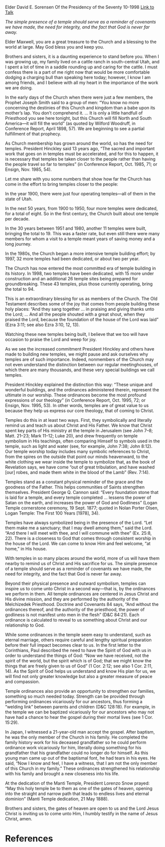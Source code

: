 Elder David E. Sorensen
Of the Presidency of the Seventy
10-1998
[Link to Talk](https://www.churchofjesuschrist.org/study/general-conference/1998/10/small-temples-large-blessings?lang=eng)

_The simple presence of a temple should serve as a reminder of covenants we have made, the need for integrity, and the fact that God is never far away._

Elder Maxwell, you are a great treasure to the Church and a blessing to the world at large. May God bless you and keep you.

Brothers and sisters, it is a daunting experience to stand before you. When I was growing up, my family lived on a cattle ranch in south-central Utah, and I spent a lot of time in a saddle rounding up and caring for the cattle. I must confess there is a part of me right now that would be more comfortable dodging a charging bull than speaking here today; however, I know I am among friends, and I believe with all my heart in the importance of the work we are doing.

In the early days of the Church when there were just a few members, the Prophet Joseph Smith said to a group of men: “You know no more concerning the destinies of this Church and kingdom than a babe upon its mother’s lap. You don’t comprehend it. … It is only a little handfull of Priesthood you see here tonight, but this Church will fill North and South America—it will fill the world” (as quoted by Wilford Woodruff, in Conference Report, April 1898, 57). We are beginning to see a partial fulfillment of that prophecy.

As Church membership has grown around the world, so has the need for temples. President Hinckley said 13 years ago, “The sacred and important work that goes on in temples must be accelerated, and for this to happen, it is necessary that temples be taken closer to the people rather than having the people travel so far to temples” (in Conference Report, Oct. 1985, 71; or Ensign, Nov. 1985, 54).

Let me share with you some numbers that show how far the Church has come in the effort to bring temples closer to the people:

In the year 1900, there were just four operating temples—all of them in the state of Utah.

In the next 50 years, from 1900 to 1950, four more temples were dedicated, for a total of eight. So in the first century, the Church built about one temple per decade.

In the 30 years between 1951 and 1980, another 11 temples were built, bringing the total to 19. This was a faster rate, but even still there were many members for whom a visit to a temple meant years of saving money and a long journey.

In the 1980s, the Church began a more intensive temple building effort; by 1997, 32 more temples had been dedicated, or about two per year.

The Church has now entered the most committed era of temple building in its history. In 1998, two temples have been dedicated, with 15 more under construction and an additional 26 temple sites being prepared for groundbreaking. These 43 temples, plus those currently operating, bring the total to 94.

This is an extraordinary blessing for us as members of the Church. The Old Testament describes some of the joy that comes from people building these holy places: “And they sang together … in praising and giving thanks unto the Lord; … And all the people shouted with a great shout, when they praised the Lord, because the foundation of the house of the Lord was laid” (Ezra 3:11; see also Ezra 3:10, 12, 13).

Watching these new temples being built, I believe that we too will have occasion to praise the Lord and weep for joy.

As we see the increased commitment President Hinckley and others have made to building new temples, we might pause and ask ourselves why temples are of such importance. Indeed, nonmembers of the Church may not even understand the distinction between our regular meetinghouses, of which there are many thousands, and these very special buildings we call temples.

President Hinckley explained the distinction this way: “These unique and wonderful buildings, and the ordinances administered therein, represent the ultimate in our worship. These ordinances become the most profound expressions of our theology” (in Conference Report, Oct. 1995, 72; or Ensign, Nov. 1995, 53). In other words, temples are of great value to us because they help us express our core theology, that of coming to Christ.

Temples do this in at least two ways. First, they symbolically and literally remind us and teach us about Christ and His Father. We know that Christ spent key parts of His ministry at the temple in Jerusalem (see John 7–8; Matt. 21–23; Mark 11–12; Luke 20), and drew frequently on temple symbolism in His teachings, often comparing Himself to symbols used in the temple, such as light and water (see, for example, John 7:38; John 8:12). Our temple worship today includes many symbolic references to Christ, from the spires on the outside that point our minds heavenward, to the white clothing we wear inside the temple to symbolize that, as the book of Revelation says, we have come “out of great tribulation, and have washed [our] robes, and made them white in the blood of the Lamb” (Rev. 7:14).

Temples stand as a constant physical reminder of the grace and the goodness of the Father. This helps communities of Saints strengthen themselves. President George Q. Cannon said: “Every foundation stone that is laid for a temple, and every temple completed … lessens the power of Satan on the earth, and increases the power of God and Godliness” (Logan Temple cornerstone ceremony, 19 Sept. 1877; quoted in Nolan Porter Olsen, Logan Temple: The First 100 Years [1978], 34).

Temples have always symbolized being in the presence of the Lord. “Let them make me a sanctuary; that I may dwell among them,” said the Lord. “And there I will meet with thee, and I will commune with thee” (Ex. 25:8, 22). There is a closeness to God that comes through consistent worship in the house of the Lord. We can come to know Him and feel welcome, “at home,” in His house.

With temples in so many places around the world, more of us will have them nearby to remind us of Christ and His sacrifice for us. The simple presence of a temple should serve as a reminder of covenants we have made, the need for integrity, and the fact that God is never far away.

Beyond their physical presence and outward symbolism, temples can inspire us to come unto Christ in a second way—that is, by the ordinances we perform in them. All temple ordinances are centered in Jesus Christ and His divine mission, and they are performed by the authority of the Melchizedek Priesthood. Doctrine and Covenants 84 says, “And without the ordinances thereof, and the authority of the priesthood, the power of godliness is not manifest unto men in the flesh” (D&C 84:21). Each ordinance is calculated to reveal to us something about Christ and our relationship to God.

While some ordinances in the temple seem easy to understand, such as eternal marriage, others require careful and lengthy spiritual preparation before their full impact becomes clear to us. In the first letter to the Corinthians, Paul described the need to have the Spirit of God with us in order to understand the things of God: “Now we have received, not the spirit of the world, but the spirit which is of God; that we might know the things that are freely given to us of God” (1 Cor. 2:12; see also 1 Cor. 2:11, 14). As the Spirit of God helps us understand and know His plan for us, we will find not only greater knowledge but also a greater measure of peace and compassion.

Temple ordinances also provide an opportunity to strengthen our families, something so much needed today. Strength can be provided through performing ordinances vicariously for our ancestors, thus forming a “welding link” between parents and children (D&C 128:18). For example, in the temple we can be baptized vicariously for our ancestors who may not have had a chance to hear the gospel during their mortal lives (see 1 Cor. 15:29).

In Japan, I witnessed a 21-year-old man accept the gospel. After baptism, he was the only member of the Church in his family. He completed the family history work for his deceased grandfather so he could perform ordinance work vicariously for him, literally doing something for his grandfather that his grandfather could no longer do for himself. As this young man came up out of the baptismal font, he had tears in his eyes. He said, “Now I know and feel, I have a witness, that I am not the only member of this Church in my family.” These ordinances strengthened his relationship with his family and brought a new closeness into his life.

At the dedication of the Manti Temple, President Lorenzo Snow prayed: “May this holy temple be to them as one of the gates of heaven, opening into the straight and narrow path that leads to endless lives and eternal dominion” (Manti Temple dedication, 21 May 1888).

Brothers and sisters, the gates of heaven are open to us and the Lord Jesus Christ is inviting us to come unto Him, I humbly testify in the name of Jesus Christ, amen.

# References
